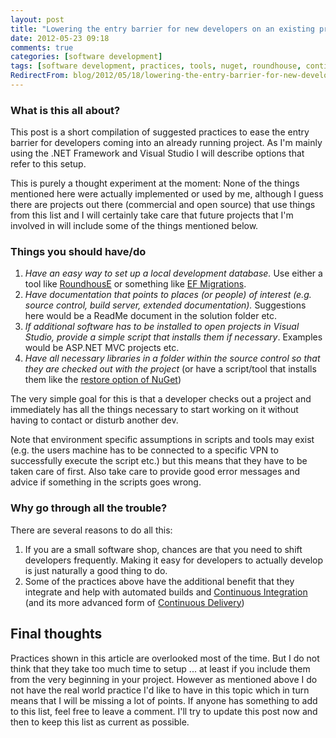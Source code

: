 ```yaml
---
layout: post
title: "Lowering the entry barrier for new developers on an existing project"
date: 2012-05-23 09:18
comments: true
categories: [software development]
tags: [software development, practices, tools, nuget, roundhouse, continuous integration, continuous delivery, project management]
RedirectFrom: blog/2012/05/18/lowering-the-entry-barrier-for-new-developers/index.html
---
```


### What is this all about?

This post is a short compilation of suggested practices to ease the entry barrier for developers coming into an already running project. As I'm mainly using the .NET Framework and Visual Studio I will describe options that refer to this setup.

This is purely a thought experiment at the moment: None of the things mentioned here were actually implemented or used by me, although I guess there are projects out there (commercial and open source) that use things from this list and I will certainly take care that future projects that I'm involved in will include some of the things mentioned below.

### Things you should have/do

1.  _Have an easy way to set up a local development database._ Use either a tool like [RoundhousE](https://github.com/chucknorris/roundhouse "RoundhousE") or something like [EF Migrations](http://blogs.msdn.com/b/adonet/archive/2012/02/09/ef-4-3-automatic-migrations-walkthrough.aspx "Entity Framework 4.3 Automatic migrations walkthrough").
2.  _Have documentation that points to places (or people) of interest (e.g. source control, build server, extended documentation)._ Suggestions here would be a ReadMe document in the solution folder etc.
3.  _If additional software has to be installed to open projects in Visual Studio, provide a simple script that installs them if necessary_. Examples would be ASP.NET MVC projects etc.
4.  _Have all necessary libraries in a folder within the source control so that they are checked out with the project_ (or have a script/tool that installs them like the [restore option of NuGet](http://docs.nuget.org/docs/workflows/using-nuget-without-committing-packages "Using NuGet without committing packages"))

The very simple goal for this is that a developer checks out a project and immediately has all the things necessary to start working on it without having to contact or disturb another dev.

Note that environment specific assumptions in scripts and tools may exist (e.g. the users machine has to be connected to a specific VPN to successfully execute the script etc.) but this means that they have to be taken care of first.
Also take care to provide good error messages and advice if something in the scripts goes wrong.

### Why go through all the trouble?

There are several reasons to do all this:

1.  If you are a small software shop, chances are that you need to shift developers frequently. Making it easy for developers to actually develop is just naturally a good thing to do.
2.  Some of the practices above have the additional benefit that they integrate and help with automated builds and [Continuous Integration](http://martinfowler.com/articles/continuousIntegration.html "Continuous Integration") (and its more advanced form of [Continuous Delivery](http://en.wikipedia.org/wiki/Continuous_Delivery "Continuous Delivery"))

## Final thoughts

Practices shown in this article are overlooked most of the time. But I do not think that they take too much time to setup ... at least if you include them from the very beginning in your project. However as mentioned above I do not have the real world practice I'd like to have in this topic which in turn means that I will be missing a lot of points. If anyone has something to add to this list, feel free to leave a comment. I'll try to update this post now and then to keep this list as current as possible.
